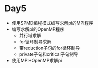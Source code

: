 # Day5

* 使用SPMD编程模式编写求解pi的MPI程序
* 编写求解pi的OpenMP程序
    * 并行域求解
    * for循环制导求解
    * 带reduction子句的for循环制导
    * private子句和critical子句制导
* 使用MPI+OpenMP求解pi